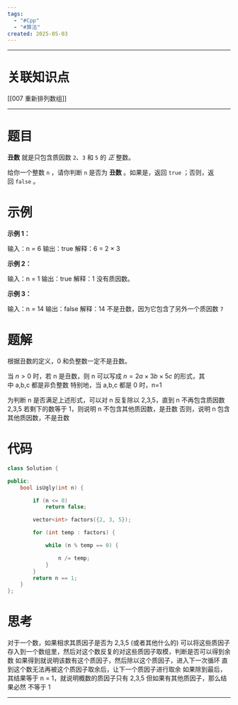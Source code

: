 ```yaml
---
tags:
  - "#Cpp"
  - "#算法"
created: 2025-05-03
---
```


---
# 关联知识点

[[007 重新排列数组]]

---
# 题目

**丑数** 就是只包含质因数 `2`、`3` 和 `5` 的 _正_ 整数。

给你一个整数 `n` ，请你判断 `n` 是否为 **丑数** 。如果是，返回 `true` ；否则，返回 `false` 。

# 示例

**示例 1：**

输入：n = 6
输出：true
解释：6 = 2 × 3

**示例 2：**

输入：n = 1
输出：true
解释：1 没有质因数。

**示例 3：**

输入：n = 14
输出：false
解释：14 不是丑数，因为它包含了另外一个质因数 `7` 

# 题解

根据丑数的定义，0 和负整数一定不是丑数。

当 $n>0$ 时，若 n 是丑数，则 n 可以写成 $n=2a \times 3b \times 5c$ 的形式，其中 a,b,c 都是非负整数
特别地，当 a,b,c 都是 0 时，n=1

为判断 n 是否满足上述形式，可以对 n 反复除以 2,3,5，直到 n 不再包含质因数 2,3,5
若剩下的数等于 1，则说明 n 不包含其他质因数，是丑数
否则，说明 n 包含其他质因数，不是丑数

# 代码

```C++
class Solution {

public:
    bool isUgly(int n) {

        if (n <= 0)
            return false;

        vector<int> factors({2, 3, 5});

        for (int temp : factors) {

            while (n % temp == 0) {

                n /= temp;
            }
        }
        return n == 1;
    }
};
```
# 思考

对于一个数，如果相求其质因子是否为 2,3,5 (或者其他什么的)
可以将这些质因子存入到一个数组里，然后对这个数反复的对这些质因子取模，判断是否可以得到余数
如果得到就说明该数有这个质因子，然后除以这个质因子，进入下一次循环
直到这个数无法再被这个质因子取余后，让下一个质因子进行取余
如果除到最后，其结果等于 n = 1，就说明概数的质因子只有 2,3,5
但如果有其他质因子，那么结果必然 不等于 1

---
